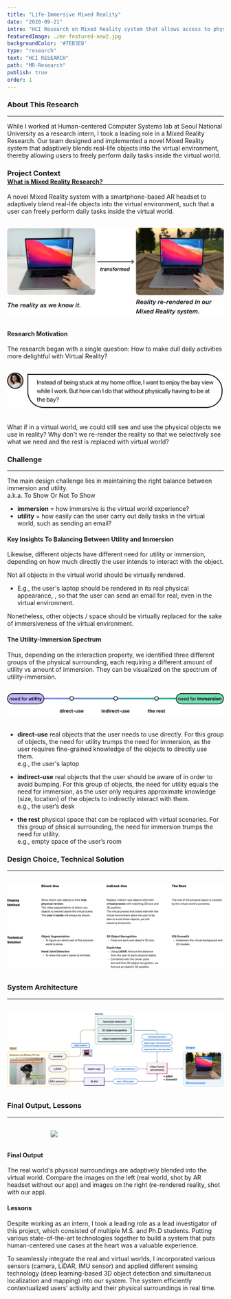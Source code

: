 ```yaml
---
title: "Life-Immersive Mixed Reality"
date: "2020-09-21"
intro: "HCI Research on Mixed Reality system that allows access to physical objects inside virtual environment."
featuredImage: ./mr-featured-new2.jpg
backgroundColor: '#7EB3E8'
type: "research"
text: "HCI RESEARCH"
path: "MR-Research"
publish: true
order: 1
---
```


### About This Research
---
While I worked at Human-centered Computer Systems lab at Seoul National University as a research intern, I took a leading role in a Mixed Reality Research. Our team designed and implemented a novel Mixed Reality system that adaptively blends real-life objects into the virtual environment, thereby allowing users to freely perform daily tasks inside the virtual world.


### Project Context
---
<div style="margin-bottom: -36px;"> </div>

#### What is Mixed Reality Research?
A novel Mixed Reality system with a smartphone-based AR headset to adaptively blend real-life objects into the virtual environment, such that a user can freely perform daily tasks inside the virtual world.

<div class="projectImage" style="width:590px; max-width: 100%; margin: 30px auto;">
    <img src="./what-is-mr.jpg">
</div>


#### Research Motivation
The research began with a single question:
How to make dull daily activities more delightful with Virtual Reality?


<div class="projectImage" style="width:590px; max-width: 100%; margin: 30px auto;">
    <img src="./motivation.jpg">
</div>

What if in a virtual world, we could still see and use the physical objects we use in reality?
Why don't we re-render the reality so that we selectively see what we need and the rest is replaced 
with virtual world?


### Challenge
---
The main design challenge lies in maintaining the right balance between immersion and utility.
<br/>a.k.a. To Show Or Not To Show

* **immersion** = how immersive is the virtual world experience?
* **utility** = how easily can the user carry out daily tasks in the virtual world, such as sending an 
email?


#### Key Insights To Balancing Between Utility and Immersion

Likewise, different objects have different need for utility or immersion, depending on how much 
directly the user intends to interact with the object.

Not all objects in the virtual world should be virtually rendered.
* E.g., the user's laptop should be rendered in its real physical appearance, , so that the user can send an email for 
real, even in the virtual environment.

Nonetheless, other objects / space should be virtually replaced for the sake of immersiveness of 
the virtual environment.


#### The Utility-Immersion Spectrum

Thus, depending on the interaction property, we identified three different groups of the physical 
surrounding, each requiring a different amount of utility vs amount of immersion. They can be 
visualized on the spectrum of utility-immersion.

<div class="projectImage" style="width:720px; max-width: 100%; margin: 30px auto;">
    <img src="./spectrum.jpg">
</div>

* **direct-use**
real objects that the user needs to use directly.
For this group of objects, the need for utility trumps the need for immersion,
as the user requires fine-grained knowledge of the objects to directly use them. 
<br/>e.g., the user's laptop

* **indirect-use**
real objects that the user should be aware of in order to avoid bumping.
For this group of objects, the need for utility equals the need for immersion, as the user only 
requires approximate knowledge (size, location) of the objects to indirectly interact with them. 
<br/>e.g., the user‘s desk

* **the rest**
physical space that can be replaced with virtual scenaries.
For this group of phsical surrounding, the need for immersion trumps the need for utility. 
<br/>e.g.,  empty space of the user‘s room

### Design Choice, Technical Solution
---
<div class="projectImage" style="width:100%; margin: 30px auto;">
    <img src="./solution.jpg">
</div>

### System Architecture
---
<div class="projectImage" style="width:100%; margin: 30px auto;">
    <img src="./sys-arch2.jpg">
</div>


### Final Output, Lessons
---
<div class="projectImage" style="width:60%; margin: 30px auto;">
    <img src="./output.png">
</div>

#### Final Output
The real world's physical surroundings are adaptively blended into the virtual world. Compare the images on the left (real world, shot by AR headset without our app) and images on the right (re-rendered reality, shot with our app). 

#### Lessons
Despite working as an intern, I took a leading role as a lead investigator of this project, which consisted of multiple M.S. and Ph.D students. Putting various state-of-the-art technologies together to build a system that puts human-centered use cases at the heart was a valuable experience. 

To seamlessly integrate the real and virtual worlds, I incorporated various sensors (camera, LiDAR, IMU sensor) and applied different sensing technology (deep learning-based 3D object detection and simultaneous localization and mapping) into our system. The system efficiently contextualized users’ activity and their physical surroundings in real time.



<!-- <iframe width="560" height="315" src="https://www.youtube.com/embed/4SZl1r2O_bY" frameborder="0" allowfullscreen></iframe> -->
